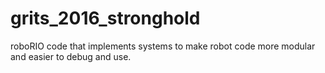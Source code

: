# grits_2016_stronghold
roboRIO code that implements systems to make robot code more modular and easier to debug and use.

